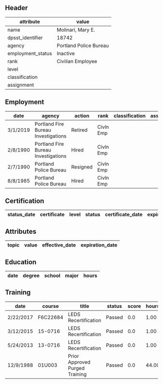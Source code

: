 ## Header
| attribute | value |
| --------- | ----- |
| name | Molinari, Mary E. |
| dpsst_identifier | 18742 |
| agency | Portland Police Bureau |
| employment_status | Inactive |
| rank | Civilian Employee |
| level |  |
| classification |  |
| assignment |  |
## Employment
| date | agency | action | rank | classification | assignment |
| ---- | ------ | ------ | ---- | -------------- | ---------- |
| 3/1/2019 | Portland Fire Bureau Investigations | Retired | Civln Emp |  |  |
| 2/8/1990 | Portland Fire Bureau Investigations | Hired | Civln Emp |  |  |
| 2/7/1990 | Portland Police Bureau | Resigned | Civln Emp |  |  |
| 8/8/1985 | Portland Police Bureau | Hired | Civln Emp |  |  |
## Certification
| status_date | certificate | level | status | certificate_date | expiration_date | probation_date |
| ----------- | ----------- | ----- | ------ | ---------------- | --------------- | -------------- |
## Attributes
| topic | value | effective_date | expiration_date |
| ----- | ----- | -------------- | --------------- |
## Education
| date | degree | school | major | hours |
| ---- | ------ | ------ | ----- | ----- |
## Training
| date | course | title | status | score | hours |
| ---- | ------ | ----- | ------ | ----- | ----- |
| 2/22/2017 | F6C22684 | LEDS Recertification | Passed | 0.0 | 1.00 |
| 3/12/2015 | 15-0716 | LEDS Recertification | Passed | 0.0 | 1.00 |
| 5/24/2013 | 13-0716 | LEDS Recertification | Passed | 0.0 | 1.00 |
| 12/9/1988 | 01U003 | Prior Approved Purged Training | Passed | 0.0 | 44.00 |
